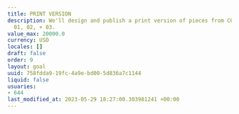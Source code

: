 ```yaml
---
title: PRINT VERSION
description: We'll design and publish a print version of pieces from COMPOST Issue
  01, 02, + 03.
value_max: 20000.0
currency: USD
locales: []
draft: false
order: 9
layout: goal
uuid: 758fdda9-19fc-4a9e-bd00-5d836a7c1144
liquid: false
usuaries:
- 644
last_modified_at: 2023-05-29 18:27:00.303981241 +00:00
---
```


